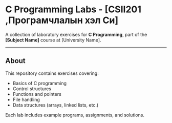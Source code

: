 # C Programming Labs - [CSII201 ,Програмчлалын хэл Cи]

A collection of laboratory exercises for **C Programming**, part of the **[Subject Name]** course at [University Name].

---

## About

This repository contains exercises covering:

- Basics of C programming
- Control structures
- Functions and pointers
- File handling
- Data structures (arrays, linked lists, etc.)

Each lab includes example programs, assignments, and solutions.

